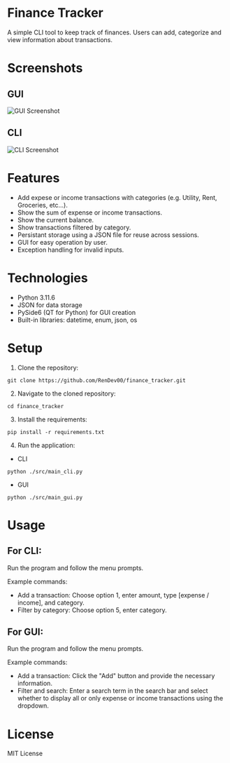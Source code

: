 # Finance Tracker
A simple CLI tool to keep track of finances. Users can add, categorize and view information about transactions.

# Screenshots
## GUI
![GUI Screenshot](https://i.imgur.com/gmhlwGn.gif)

## CLI
![CLI Screenshot](https://i.imgur.com/TVIMag0.png)

# Features
- Add expese or income transactions with categories (e.g. Utility, Rent, Groceries, etc...).
- Show the sum of expense or income transactions.
- Show the current balance.
- Show transactions filtered by category.
- Persistant storage using a JSON file for reuse across sessions.
- GUI for easy operation by user.
- Exception handling for invalid inputs.

# Technologies
- Python 3.11.6
- JSON for data storage
- PySide6 (QT for Python) for GUI creation
- Built-in libraries: datetime, enum, json, os

# Setup
1. Clone the repository:
```
git clone https://github.com/RenDev00/finance_tracker.git
```

2. Navigate to the cloned repository:
```
cd finance_tracker
```

3. Install the requirements:
```
pip install -r requirements.txt
```

4. Run the application:
- CLI
```
python ./src/main_cli.py
```
- GUI
```
python ./src/main_gui.py
```

# Usage
## For CLI:
Run the program and follow the menu prompts.

Example commands:

- Add a transaction: Choose option 1, enter amount, type [expense / income], and category.
- Filter by category: Choose option 5, enter category.

## For GUI:
Run the program and follow the menu prompts.

Example commands:

- Add a transaction: Click the "Add" button and provide the necessary information.
- Filter and search: Enter a search term in the search bar and select whether to display all or only expense or income transactions using the dropdown.

# License
MIT License
